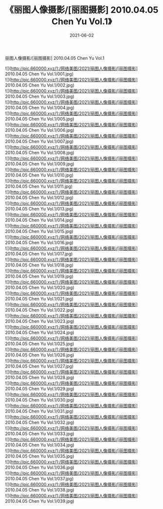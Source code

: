 ﻿---
layout: post
title:  《丽图人像摄影/[丽图摄影] 2010.04.05 Chen Yu Vol.1》
date:   2021-06-02
img: http://pic.660000.xyz/1:/网络美图/2021/丽图人像摄影/[丽图摄影] 2010.04.05 Chen Yu Vol.1/000.jpg
categories: [美女, 清纯, 唯美]
---

丽图人像摄影/[丽图摄影] 2010.04.05 Chen Yu Vol.1

 ![](http://pic.660000.xyz/1:/网络美图/2021/丽图人像摄影/[丽图摄影] 2010.04.05 Chen Yu Vol.1/001.jpg) <br>![](http://pic.660000.xyz/1:/网络美图/2021/丽图人像摄影/[丽图摄影] 2010.04.05 Chen Yu Vol.1/002.jpg) <br>![](http://pic.660000.xyz/1:/网络美图/2021/丽图人像摄影/[丽图摄影] 2010.04.05 Chen Yu Vol.1/003.jpg) <br>![](http://pic.660000.xyz/1:/网络美图/2021/丽图人像摄影/[丽图摄影] 2010.04.05 Chen Yu Vol.1/004.jpg) <br>![](http://pic.660000.xyz/1:/网络美图/2021/丽图人像摄影/[丽图摄影] 2010.04.05 Chen Yu Vol.1/005.jpg) <br>![](http://pic.660000.xyz/1:/网络美图/2021/丽图人像摄影/[丽图摄影] 2010.04.05 Chen Yu Vol.1/006.jpg) <br>![](http://pic.660000.xyz/1:/网络美图/2021/丽图人像摄影/[丽图摄影] 2010.04.05 Chen Yu Vol.1/007.jpg) <br>![](http://pic.660000.xyz/1:/网络美图/2021/丽图人像摄影/[丽图摄影] 2010.04.05 Chen Yu Vol.1/008.jpg) <br>![](http://pic.660000.xyz/1:/网络美图/2021/丽图人像摄影/[丽图摄影] 2010.04.05 Chen Yu Vol.1/009.jpg) <br>![](http://pic.660000.xyz/1:/网络美图/2021/丽图人像摄影/[丽图摄影] 2010.04.05 Chen Yu Vol.1/010.jpg) <br>![](http://pic.660000.xyz/1:/网络美图/2021/丽图人像摄影/[丽图摄影] 2010.04.05 Chen Yu Vol.1/011.jpg) <br>![](http://pic.660000.xyz/1:/网络美图/2021/丽图人像摄影/[丽图摄影] 2010.04.05 Chen Yu Vol.1/012.jpg) <br>![](http://pic.660000.xyz/1:/网络美图/2021/丽图人像摄影/[丽图摄影] 2010.04.05 Chen Yu Vol.1/013.jpg) <br>![](http://pic.660000.xyz/1:/网络美图/2021/丽图人像摄影/[丽图摄影] 2010.04.05 Chen Yu Vol.1/014.jpg) <br>![](http://pic.660000.xyz/1:/网络美图/2021/丽图人像摄影/[丽图摄影] 2010.04.05 Chen Yu Vol.1/015.jpg) <br>![](http://pic.660000.xyz/1:/网络美图/2021/丽图人像摄影/[丽图摄影] 2010.04.05 Chen Yu Vol.1/016.jpg) <br>![](http://pic.660000.xyz/1:/网络美图/2021/丽图人像摄影/[丽图摄影] 2010.04.05 Chen Yu Vol.1/017.jpg) <br>![](http://pic.660000.xyz/1:/网络美图/2021/丽图人像摄影/[丽图摄影] 2010.04.05 Chen Yu Vol.1/018.jpg) <br>![](http://pic.660000.xyz/1:/网络美图/2021/丽图人像摄影/[丽图摄影] 2010.04.05 Chen Yu Vol.1/019.jpg) <br>![](http://pic.660000.xyz/1:/网络美图/2021/丽图人像摄影/[丽图摄影] 2010.04.05 Chen Yu Vol.1/020.jpg) <br>![](http://pic.660000.xyz/1:/网络美图/2021/丽图人像摄影/[丽图摄影] 2010.04.05 Chen Yu Vol.1/021.jpg) <br>![](http://pic.660000.xyz/1:/网络美图/2021/丽图人像摄影/[丽图摄影] 2010.04.05 Chen Yu Vol.1/022.jpg) <br>![](http://pic.660000.xyz/1:/网络美图/2021/丽图人像摄影/[丽图摄影] 2010.04.05 Chen Yu Vol.1/023.jpg) <br>![](http://pic.660000.xyz/1:/网络美图/2021/丽图人像摄影/[丽图摄影] 2010.04.05 Chen Yu Vol.1/024.jpg) <br>![](http://pic.660000.xyz/1:/网络美图/2021/丽图人像摄影/[丽图摄影] 2010.04.05 Chen Yu Vol.1/025.jpg) <br>![](http://pic.660000.xyz/1:/网络美图/2021/丽图人像摄影/[丽图摄影] 2010.04.05 Chen Yu Vol.1/026.jpg) <br>![](http://pic.660000.xyz/1:/网络美图/2021/丽图人像摄影/[丽图摄影] 2010.04.05 Chen Yu Vol.1/027.jpg) <br>![](http://pic.660000.xyz/1:/网络美图/2021/丽图人像摄影/[丽图摄影] 2010.04.05 Chen Yu Vol.1/028.jpg) <br>![](http://pic.660000.xyz/1:/网络美图/2021/丽图人像摄影/[丽图摄影] 2010.04.05 Chen Yu Vol.1/029.jpg) <br>![](http://pic.660000.xyz/1:/网络美图/2021/丽图人像摄影/[丽图摄影] 2010.04.05 Chen Yu Vol.1/030.jpg) <br>![](http://pic.660000.xyz/1:/网络美图/2021/丽图人像摄影/[丽图摄影] 2010.04.05 Chen Yu Vol.1/031.jpg) <br>![](http://pic.660000.xyz/1:/网络美图/2021/丽图人像摄影/[丽图摄影] 2010.04.05 Chen Yu Vol.1/032.jpg) <br>![](http://pic.660000.xyz/1:/网络美图/2021/丽图人像摄影/[丽图摄影] 2010.04.05 Chen Yu Vol.1/033.jpg) <br>![](http://pic.660000.xyz/1:/网络美图/2021/丽图人像摄影/[丽图摄影] 2010.04.05 Chen Yu Vol.1/034.jpg) <br>![](http://pic.660000.xyz/1:/网络美图/2021/丽图人像摄影/[丽图摄影] 2010.04.05 Chen Yu Vol.1/035.jpg) <br>![](http://pic.660000.xyz/1:/网络美图/2021/丽图人像摄影/[丽图摄影] 2010.04.05 Chen Yu Vol.1/036.jpg) <br>![](http://pic.660000.xyz/1:/网络美图/2021/丽图人像摄影/[丽图摄影] 2010.04.05 Chen Yu Vol.1/037.jpg) <br>![](http://pic.660000.xyz/1:/网络美图/2021/丽图人像摄影/[丽图摄影] 2010.04.05 Chen Yu Vol.1/038.jpg) <br>![](http://pic.660000.xyz/1:/网络美图/2021/丽图人像摄影/[丽图摄影] 2010.04.05 Chen Yu Vol.1/039.jpg) <br>